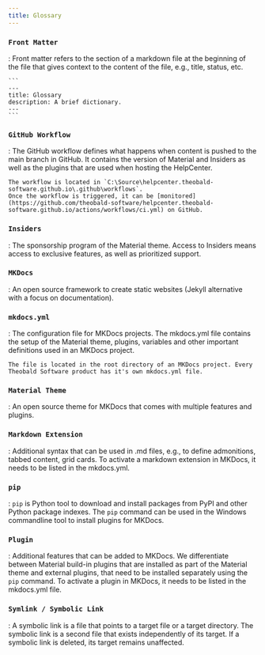```yaml
---
title: Glossary
---
```


### `Front Matter`

:   Front matter refers to the section of a markdown file at the beginning of the file that gives context to the content of the file, e.g., title, status, etc.
	
	```
	---
	title: Glossary
	description: A brief dictionary.
	---
	```

### `GitHub Workflow`

:   The GitHub workflow defines what happens when content is pushed to the main branch in GitHub. 
	It contains the version of Material and Insiders as well as the plugins that are used when hosting the HelpCenter.
	
	The workflow is located in `C:\Source\helpcenter.theobald-software.github.io\.github\workflows`. 
	Once the workflow is triggered, it can be [monitored](https://github.com/theobald-software/helpcenter.theobald-software.github.io/actions/workflows/ci.yml) on GitHub.
	
### `Insiders`

:   The sponsorship program of the Material theme. Access to Insiders means access to exclusive features, as well as prioritized support.
	
### `MKDocs`

:   An open source framework to create static websites (Jekyll alternative with a focus on documentation).

### `mkdocs.yml`

:   The configuration file for MKDocs projects. The mkdocs.yml file contains the setup of the Material theme, plugins, variables and other important definitions used in an MKDocs project. 
	
	The file is located in the root directory of an MKDocs project. Every Theobald Software product has it's own mkdocs.yml file. 

### `Material Theme`

:   An open source theme for MKDocs that comes with multiple features and plugins.
	
### `Markdown Extension`

:   Additional syntax that can be used in .md files, e.g., to define admonitions, tabbed content, grid cards.
	To activate a markdown extension in MKDocs, it needs to be listed in the mkdocs.yml.

### `pip`

:   `pip` is Python tool to download and install packages from PyPI and other Python package indexes. 
	The `pip` command can be used in the Windows commandline tool to install plugins for MKDocs.

### `Plugin`

:   Additional features that can be added to MKDocs. 
	We differentiate between Material build-in plugins that are installed as part of the Material theme and external plugins, that need to be installed separately using the `pip` command.
	To activate a plugin in MKDocs, it needs to be listed in the mkdocs.yml file.

### `Symlink / Symbolic Link`

:   A symbolic link is a file that points to a target file or a target directory. The symbolic link is a second file that exists independently of its target. 
	If a symbolic link is deleted, its target remains unaffected.
